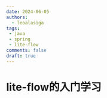 ```yaml
---
date: 2024-06-05
authors:
  - leoalasiga
tags:
 - java
 - spring
 - lite-flow
comments: false
draft: true
---
```


# lite-flow的入门学习
